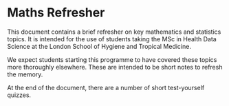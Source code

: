 Maths Refresher
=======================
This document contains a brief refresher on key mathematics and statistics topics. It is intended for the use of students taking the MSc in Health Data Science at the London School of Hygiene and Tropical Medicine.

We expect students starting this programme to have covered these topics more thoroughly elsewhere. These are intended to be short notes to refresh the memory.

At the end of the document, there are a number of short test-yourself quizzes.


